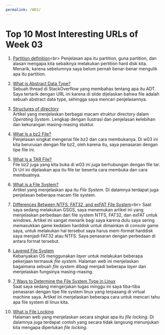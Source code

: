 ```yaml
---
permalink: /W03/
---
```


# Top 10 Most Interesting URLs of Week 03

1.  [Partition definition](https://techterms.com/definition/partition#:~:text=A%20partition%20is%20a%20section,to%20a%20separate%20physical%20device.&text=Windows%20stores%20system%20files%20in,data%20files%20in%20data%20partition.)<br>
Penjelasan apa itu partition, guna partition, dan alasan mengapa kita sebaiknya melakukan pertition hard disk kita. Menarik, karena sebelumnya saya belum pernah benar-benar mengulik apa itu partition.

2.  [What is Abstract Data Type?](https://stackoverflow.com/questions/10267084/what-is-adt-abstract-data-type)<br>
Sebuah thread di StackOverflow yang membahas tentang apa itu ADT. Saya tertarik dengan URL ini karena di slide dijelaskan bahwa file adalah sebuah abstract data type, sehingga saya mencari penjelasannya.

3.  [Structures of directory](https://www.geeksforgeeks.org/structures-of-directory-in-operating-system/)<br>
Artikel yang menjelaskan berbagai macam struktur directory dalam *Operating System*. Lengkap dengan ilustrasi dan penjelasan kelebihan dan kekurangan masing-masing stuktur.

4.  [What Is a bz2 File?](https://www.lifewire.com/bz2-file-2620059)<br>
Penjelasan singkat mengenai file bz2 dan cara membukanya. Di w03 ini kita berurusan dengan file bz2, oleh karena itu, saya penasaran dengan tipe file ini.

5.  [What Is a TAR File?](https://www.lifewire.com/tar-file-2622386)<br>
File bz2 juga yang kita buka di w03 ini juga berhubungan dengan file tar. Di Url ini dijelaskan apa itu file tar beserta cara membuka dan cara membuatnya.

6.  [What is a File System?](https://www.howtogeek.com/196051/htg-explains-what-is-a-file-system-and-why-are-there-so-many-of-them/)<br>
Artikel yang menjelaskan apa itu *File System*. Di dalamnya terdapat juga penjelasan beberapa macam file system.

7.  [Differences Between NTFS, FAT32, and exFAT File System](https://www.geeksforgeeks.org/difference-fat32-exfat-ntfs-file-system/#:~:text=A%20file%20system%20provides%20a,the%20most%20modern%20file%20system.)<br>
Saat saya sedang melakukan GSGS, saya menemukan artikel ini yang menjelaskan perbedaan dari file system NTFS, FAT32, dan exFAT untuk windows. Artikel ini sangat menarik bagi saya karena dulu saya sering memasukkan game kedalam harddisk untuk dimainkan di *console* game saya, untuk melakukan hal tersebut saya harus mem-format harddisk saya menjadi FAT32 atau NTFS. Saya penasaran dengan perbedaan di antara format tersebut. 

8.  [Layered File System](https://www.javatpoint.com/os-file-system-structure)<br>
Kebanyakan OS menggunakan *layer* untuk melakukan beberapa pekerjaan termasuk *file system*. Halaman web ini menjelaskan bagaimana sebuah *file system* dibagi menjadi beberapa *layer* dan menjelaskan fungsinya masing-masing.

9.  [7 Ways to Determine the File System Type in Linux](https://www.tecmint.com/find-linux-filesystem-type/)<br>
Saat saya sedang mengerjakan tugas minggu ini saya tiba-tiba penasaran dengan tipe file system linux yang terpasang di virtual machine saya. Artikel ini menjelaskan beberapa cara untuk mencari tahu apa file system di linux kita.

10.  [What is File Locking](https://www.techopedia.com/definition/27142/file-locking)<br>
Halaman web yang menjelaskan secara singkat apa itu *file locking*. Di dalamnya juga terdapat contoh yang secara tidak langsung menunjukan kita mengapa diperlukan *file locking*.
